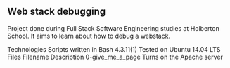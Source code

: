 <h2>Web stack debugging</h2>
Project done during Full Stack Software Engineering studies at Holberton School. It aims to learn about how to debug a webstack.

Technologies
Scripts written in Bash 4.3.11(1)
Tested on Ubuntu 14.04 LTS
Files
Filename	Description
0-give_me_a_page	Turns on the Apache server
